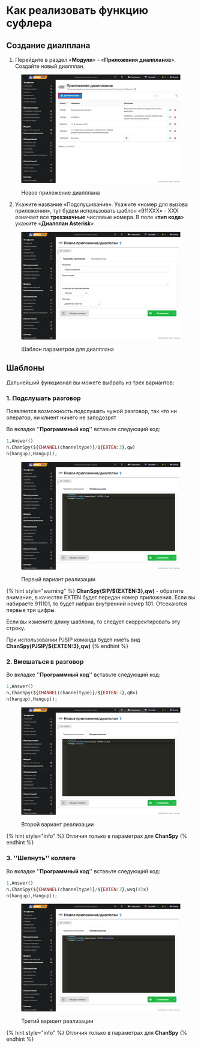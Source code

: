 # Как реализовать функцию суфлера

## Создание диалплана <a href="#podslushat_razgovor" id="podslushat_razgovor"></a>

1. Перейдите в раздел «**Модули**» - «**Приложения диалпланов**». Создайте новый диалплан.

<figure><img src="../../.gitbook/assets/newDialplan (2).png" alt=""><figcaption><p>Новое приложение диалплана</p></figcaption></figure>

2. Укажите название «Подслушивание». Укажите «номер для вызова приложения», тут будем использовать шаблон «911XXX» - XXX означает все **трехзначные** числовые номера. В поле «**тип кода**» укажите «**Диалплан Asterisk**»

<figure><img src="../../.gitbook/assets/SettingsForDialplan.png" alt=""><figcaption><p>Шаблон параметров для диалплана</p></figcaption></figure>

## Шаблоны

Дальнейший функционал вы можете выбрать из трех вариантов:

### 1. Подслушать разговор

Появляется возможность подслушать чужой разговор, так что ни оператор, ни клиент ничего не заподозрят

Во вкладке ''**Программный код**'' вставьте следующий код:

```php
1,Answer()
n,ChanSpy(${CHANNEL(channeltype)}/${EXTEN:3},qw)
n(hangup),Hangup();
```

<figure><img src="../../.gitbook/assets/firstOprion.png" alt=""><figcaption><p>Первый вариант реализации</p></figcaption></figure>

{% hint style="warning" %}
**ChanSpy(SIP/${EXTEN:3},qw)** - обратите внимание, в качестве EXTEN будет передан номер приложения. Если вы набираете 911101, то будет набран внутренний номер 101. Отсекаются первые три цифры.

Если вы измените длину шаблона, то следует скорректировать эту строку.

При использовании PJSIP команда будет иметь вид **ChanSpy(PJSIP/${EXTEN:3},qw)**
{% endhint %}

### 2. Вмешаться в разговор <a href="#vmeshatsja_v_razgovor" id="vmeshatsja_v_razgovor"></a>

Во вкладке ''**Программный код**'' вставьте следующий код:

```php
1,Answer()
n,ChanSpy(${CHANNEL(channeltype)}/${EXTEN:3},qBx)
n(hangup),Hangup();
```

<figure><img src="../../.gitbook/assets/secondOption.png" alt=""><figcaption><p>Второй вариант реализации</p></figcaption></figure>

{% hint style="info" %}
Отличия только в параметрах для **ChanSpy**
{% endhint %}

### 3. ''Шепнуть'' коллеге <a href="#shepnut_kollege" id="shepnut_kollege"></a>

Во вкладке ''**Программный код**'' вставьте следующий код:

```php
1,Answer()
n,ChanSpy(${CHANNEL(channeltype)}/${EXTEN:3},wvq(4)x)
n(hangup),Hangup();
```

<figure><img src="../../.gitbook/assets/thirdOprion.png" alt=""><figcaption><p>Третий вариант реализации</p></figcaption></figure>

{% hint style="info" %}
Отличия только в параметрах для **ChanSpy**
{% endhint %}

